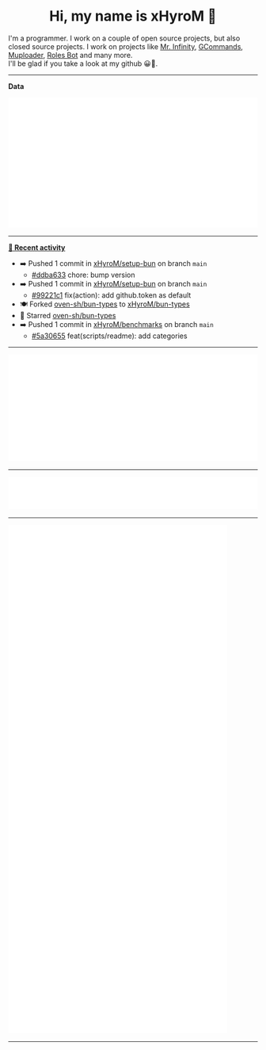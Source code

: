 <p align="center">
    <!-- <img src="https://avatars.githubusercontent.com/u/56601352" width="192" alt="hyro's pfp" /> -->
    <h1 align="center">Hi, my name is xHyroM 👋</h1>
</p>

I'm a programmer. I work on a couple of open source projects, but also closed source projects. I work on projects like [Mr. Infinity](https://discord.com/oauth2/authorize?client_id=720321585625694239&scope=bot%20applications.commands&permissions=8&redirect_uri=https://blobs.gq/imanager&prompt=consent&response_type=code), [GCommands](https://github.com/Garlic-Team/GCommands), [Muploader](https://github.com/xHyroM/Muploader), [Roles Bot](https://github.com/xHyroM/roles-bot) and many more.  
I'll be glad if you take a look at my github 😀👀.

___
**Data**

<img src="https://github.com/xHyroM/xHyroM/blob/master/.cache/base.svg">

___

**[📰 Recent activity](https://github.com/xHyroM)**
* ➡️ Pushed 1 commit in [xHyroM/setup-bun](https://github.com/xHyroM/setup-bun) on branch `main`
  * [#ddba633](https://github.com/xHyroM/setup-bun/commit/ddba633) chore: bump version
* ➡️ Pushed 1 commit in [xHyroM/setup-bun](https://github.com/xHyroM/setup-bun) on branch `main`
  * [#99221c1](https://github.com/xHyroM/setup-bun/commit/99221c1) fix(action): add github.token as default
* 🍽️ Forked [oven-sh/bun-types](https://github.com/oven-sh/bun-types) to [xHyroM/bun-types](https://github.com/xHyroM/bun-types)
* 🌟 Starred [oven-sh/bun-types](https://github.com/oven-sh/bun-types)
* ➡️ Pushed 1 commit in [xHyroM/benchmarks](https://github.com/xHyroM/benchmarks) on branch `main`
  * [#5a30655](https://github.com/xHyroM/benchmarks/commit/5a30655) feat(scripts/readme): add categories


___

<img src="https://github.com/xHyroM/xHyroM/blob/master/.cache/isocalendar.svg">

___

<img src="https://github.com/xHyroM/xHyroM/blob/master/.cache/languages.svg">

___

<img src="https://github.com/xHyroM/xHyroM/blob/master/.cache/achievements.svg">

___
